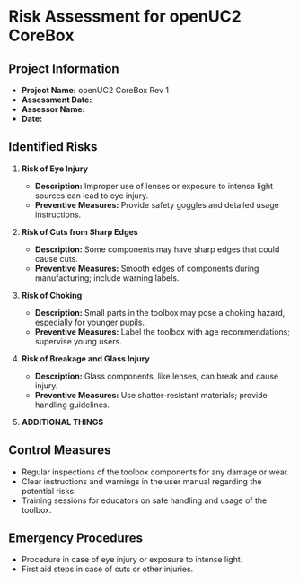 # Risk Assessment for openUC2 CoreBox

## Project Information
- **Project Name:** openUC2 CoreBox Rev 1
- **Assessment Date:** 
- **Assessor Name:** 
- **Date:**

## Identified Risks
1. **Risk of Eye Injury**
   - **Description:** Improper use of lenses or exposure to intense light sources can lead to eye injury.
   - **Preventive Measures:** Provide safety goggles and detailed usage instructions.

2. **Risk of Cuts from Sharp Edges**
   - **Description:** Some components may have sharp edges that could cause cuts.
   - **Preventive Measures:** Smooth edges of components during manufacturing; include warning labels.

3. **Risk of Choking**
   - **Description:** Small parts in the toolbox may pose a choking hazard, especially for younger pupils.
   - **Preventive Measures:** Label the toolbox with age recommendations; supervise young users.

4. **Risk of Breakage and Glass Injury**
   - **Description:** Glass components, like lenses, can break and cause injury.
   - **Preventive Measures:** Use shatter-resistant materials; provide handling guidelines.

5. **ADDITIONAL THINGS**

## Control Measures
- Regular inspections of the toolbox components for any damage or wear.
- Clear instructions and warnings in the user manual regarding the potential risks.
- Training sessions for educators on safe handling and usage of the toolbox.

## Emergency Procedures
- Procedure in case of eye injury or exposure to intense light.
- First aid steps in case of cuts or other injuries.

